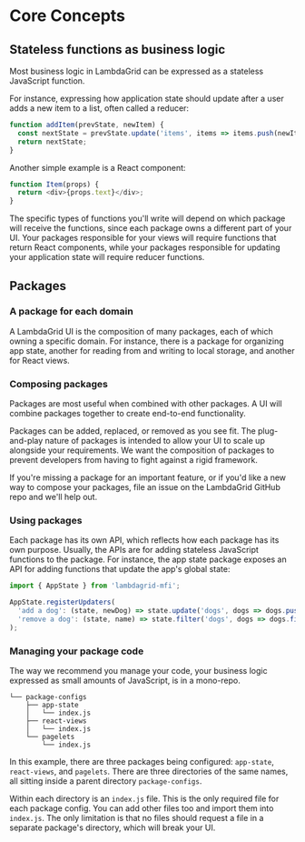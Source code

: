 # Core Concepts

## Stateless functions as business logic

Most business logic in LambdaGrid can be expressed as a stateless JavaScript function.

For instance, expressing how application state should update after a user adds a new item to a list, often called a reducer:

```javascript
function addItem(prevState, newItem) {
  const nextState = prevState.update('items', items => items.push(newItem));
  return nextState;
}
```

Another simple example is a React component:

```javascript
function Item(props) {
  return <div>{props.text}</div>;
}
```

The specific types of functions you'll write will depend on which package will receive the functions, since each package owns a different part of your UI. Your packages responsible for your views will require functions that return React components, while your packages responsible for updating your application state will require reducer functions.

## Packages

### A package for each domain

A LambdaGrid UI is the composition of many packages, each of which owning a specific domain. For instance, there is a package for organizing app state, another for reading from and writing to local storage, and another for React views.

### Composing packages

Packages are most useful when combined with other packages. A UI will combine packages together to create end-to-end functionality.

Packages can be added, replaced, or removed as you see fit. The plug-and-play nature of packages is intended to allow your UI to scale up alongside your requirements. We want the composition of packages to prevent developers from having to fight against a rigid framework.

If you're missing a package for an important feature, or if you'd like a new way to compose your packages, file an issue on the LambdaGrid GitHub repo and we'll help out.

### Using packages

Each package has its own API, which reflects how each package has its own purpose. Usually, the APIs are for adding stateless JavaScript functions to the package. For instance, the app state package exposes an API for adding functions that update the app's global state:

```javascript
import { AppState } from 'lambdagrid-mfi';

AppState.registerUpdaters(
  'add a dog': (state, newDog) => state.update('dogs', dogs => dogs.push(newDog)),
  'remove a dog': (state, name) => state.filter('dogs', dogs => dogs.filter(d => d.name != name))
);
```

### Managing your package code

The way we recommend you manage your code, your business logic expressed as small amounts of JavaScript, is in a mono-repo.

```
└── package-configs
    ├── app-state
    │   └── index.js
    ├── react-views
    │   └── index.js
    └── pagelets
        └── index.js
```

In this example, there are three packages being configured: `app-state`, `react-views`, and `pagelets`. There are three directories of the same names, all sitting inside a parent directory `package-configs`.

Within each directory is an `index.js` file. This is the only required file for each package config. You can add other files too and import them into `index.js`. The only limitation is that no files should request a file in a separate package's directory, which will break your UI.
